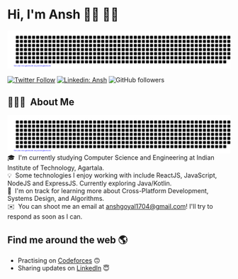 # Hi, I'm Ansh 👋🏾 👨‍💻

![gitartwork](gitartwork.svg)

[![Twitter Follow](https://img.shields.io/twitter/follow/ThisIsAnshG?label=Follow)](https://twitter.com/intent/follow?screen_name=ThisIsAnshG)
[![Linkedin: Ansh](https://img.shields.io/badge/-Ansh-blue?style=flat-square&logo=Linkedin&logoColor=white&link=https://www.linkedin.com/in/thisisanshg/)](https://www.linkedin.com/in/thisisanshg/)
![GitHub followers](https://img.shields.io/github/followers/anshgoyalevil?label=Follow&style=social)


## 👨🏻‍💻 &nbsp;About Me

<img alt="GitHub" src="https://raw.githubusercontent.com/anshgoyalevil/anshgoyalevil/8a82300cfb73447d9b3db4d431f8f90adfdf6a1d/gitartwork.svg" align="right"/>

🎓 &nbsp;I'm currently studying Computer Science and Engineering at Indian Institute of Technology, Agartala.\
💡 &nbsp;Some technologies I enjoy working with include ReactJS, JavaScript, NodeJS and ExpressJS. Currently exploring Java/Kotlin.\
🌱 &nbsp;I'm on track for learning more about Cross-Platform Development, Systems Design, and Algorithms.\
✉️ &nbsp;You can shoot me an email at anshgoyal1704@gmail.com! I'll try to respond as soon as I can.



## Find me around the web 🌎
- Practising on <a href="https://www.codeforces.com/profile/127001evil/">Codeforces</a> 🙃
- Sharing updates on <a href="https://www.linkedin.com/in/thisisanshg/">LinkedIn</a> 😇
